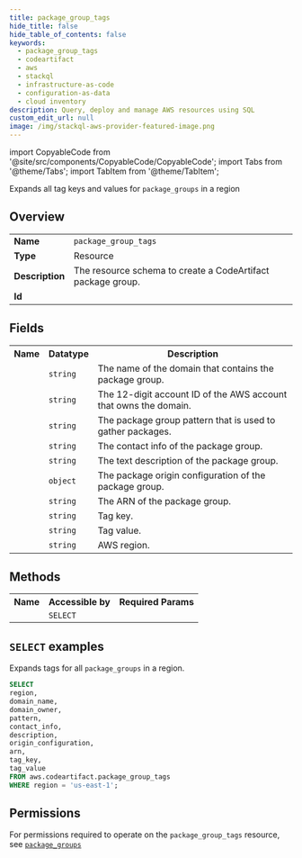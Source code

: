 ```yaml
---
title: package_group_tags
hide_title: false
hide_table_of_contents: false
keywords:
  - package_group_tags
  - codeartifact
  - aws
  - stackql
  - infrastructure-as-code
  - configuration-as-data
  - cloud inventory
description: Query, deploy and manage AWS resources using SQL
custom_edit_url: null
image: /img/stackql-aws-provider-featured-image.png
---
```


import CopyableCode from '@site/src/components/CopyableCode/CopyableCode';
import Tabs from '@theme/Tabs';
import TabItem from '@theme/TabItem';

Expands all tag keys and values for <code>package_groups</code> in a region

## Overview
<table>
<tbody>
<tr><td><b>Name</b></td><td><code>package_group_tags</code></td></tr>
<tr><td><b>Type</b></td><td>Resource</td></tr>
<tr><td><b>Description</b></td><td>The resource schema to create a CodeArtifact package group.</td></tr>
<tr><td><b>Id</b></td><td><CopyableCode code="aws.codeartifact.package_group_tags" /></td></tr>
</tbody>
</table>

## Fields
<table>
<tbody>
<tr><th>Name</th><th>Datatype</th><th>Description</th></tr><tr><td><CopyableCode code="domain_name" /></td><td><code>string</code></td><td>The name of the domain that contains the package group.</td></tr>
<tr><td><CopyableCode code="domain_owner" /></td><td><code>string</code></td><td>The 12-digit account ID of the AWS account that owns the domain.</td></tr>
<tr><td><CopyableCode code="pattern" /></td><td><code>string</code></td><td>The package group pattern that is used to gather packages.</td></tr>
<tr><td><CopyableCode code="contact_info" /></td><td><code>string</code></td><td>The contact info of the package group.</td></tr>
<tr><td><CopyableCode code="description" /></td><td><code>string</code></td><td>The text description of the package group.</td></tr>
<tr><td><CopyableCode code="origin_configuration" /></td><td><code>object</code></td><td>The package origin configuration of the package group.</td></tr>
<tr><td><CopyableCode code="arn" /></td><td><code>string</code></td><td>The ARN of the package group.</td></tr>
<tr><td><CopyableCode code="tag_key" /></td><td><code>string</code></td><td>Tag key.</td></tr>
<tr><td><CopyableCode code="tag_value" /></td><td><code>string</code></td><td>Tag value.</td></tr>
<tr><td><CopyableCode code="region" /></td><td><code>string</code></td><td>AWS region.</td></tr>
</tbody>
</table>

## Methods

<table>
<tbody>
  <tr>
    <th>Name</th>
    <th>Accessible by</th>
    <th>Required Params</th>
  </tr>
  <tr>
    <td><CopyableCode code="list_resources" /></td>
    <td><code>SELECT</code></td>
    <td><CopyableCode code="region" /></td>
  </tr>
</tbody>
</table>

## `SELECT` examples
Expands tags for all <code>package_groups</code> in a region.
```sql
SELECT
region,
domain_name,
domain_owner,
pattern,
contact_info,
description,
origin_configuration,
arn,
tag_key,
tag_value
FROM aws.codeartifact.package_group_tags
WHERE region = 'us-east-1';
```


## Permissions

For permissions required to operate on the <code>package_group_tags</code> resource, see <a href="/services/codeartifact/package_groups/#permissions"><code>package_groups</code></a>

